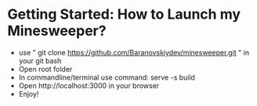 # Getting Started: How to Launch my Minesweeper?
- use " git clone https://github.com/Baranovskiydev/minesweeper.git " in your git bash
- Open root folder
- In commandline/terminal use command: serve -s build
- Open http://localhost:3000 in your browser
- Enjoy!


